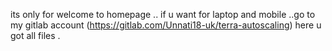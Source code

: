 its only for welcome to homepage .. 
if u want for laptop and mobile ..go to my gitlab account (https://gitlab.com/Unnati18-uk/terra-autoscaling) here u got all files .
